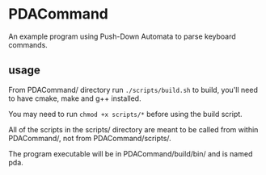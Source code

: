 # PDACommand
An example program using Push-Down Automata to parse keyboard commands.

## usage
From PDACommand/ directory run `./scripts/build.sh` to build, you'll need to 
have cmake, make and g++ installed.

You may need to run `chmod +x scripts/*` before using the build script.

All of the scripts in the scripts/ directory are meant to be called from 
within PDACommand/, not from PDACommand/scripts/.

The program executable will be in PDACommand/build/bin/ and is named pda.
